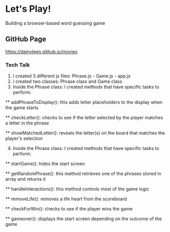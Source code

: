 # Let's Play!
Building a browser-based word guessing game

## GitHub Page
https://dainyleen.github.io/movies

### Tech Talk
1. I created 3 different js files: Phrase.js - Game.js - app.js
2. I created two classes: Phrase class and Game class
3. Inside the Phrase class: I created methods that have specific tasks to perform:

  ** addPhraseToDisplay(): this adds letter placeholders to the display when the game starts

  ** checkLetter(): checks to see if the letter selected by the player matches a letter in the phrase

  ** showMatchedLetter(): reveals the letter(s) on the board that matches the player's selection

4. Inside the Phrase class: I created methods that have specific tasks to perform:

  ** startGame(): hides the start screen 
  
  ** getRandomPhrase(): this method retrieves one of the phrases stored in array and returns it
  
  ** handleInteractions(): this method controls most of the game logic
  
  ** removeLife(): removes a life heart from the scoreboard
  
  ** checkForWin(): checks to see if the player wins the game
  
  ** gameover(): displays the start screen depending on the outcome of the game
  
  
  
  
  
  
  



